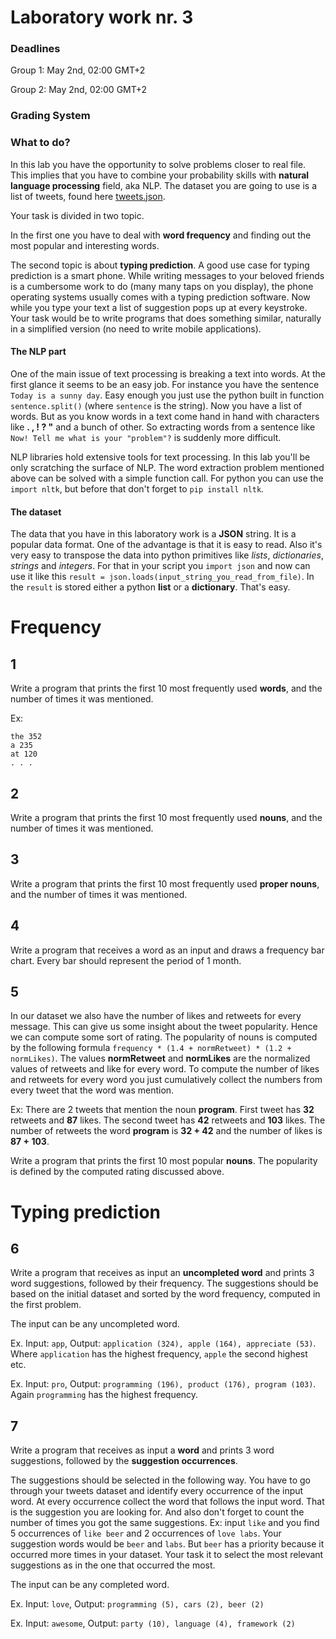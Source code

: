 # Laboratory work nr. 3

### Deadlines
Group 1: May 2nd, 02:00 GMT+2

Group 2: May 2nd, 02:00 GMT+2

### Grading System

### What to do?
In this lab you have the opportunity to solve problems closer to real file. This implies that you have to combine your probability skills with **natural language processing** field, aka NLP. The dataset you are going to use is a list of tweets, found here [tweets.json](https://github.com/sergiu-terman/labs/blob/master/aux/tweets.json).

Your task is divided in two topic.

In the first one you have to deal with **word frequency** and finding out the most popular and interesting words.

The second topic is about **typing prediction**. A good use case for typing prediction is a smart phone. While writing messages to your beloved friends is a cumbersome work to do (many many taps on you display), the phone operating systems usually comes with a typing prediction software. Now while you type your text a list of suggestion pops up at every keystroke. Your task would be to write programs that does something similar, naturally in a simplified version (no need to write mobile applications).

#### The NLP part
One of the main issue of text processing is breaking a text into words. At the first glance it seems to be an easy job. For instance you have the sentence  `Today is a sunny day`. Easy enough you just use the python built in function `sentence.split()` (where `sentence` is the string). Now you have a list of words. But as you know words in a text come hand in hand with characters like **. , ! ? "** and a bunch of other. So extracting words from a sentence like `Now! Tell me what is your "problem"?` is suddenly more difficult.

NLP libraries hold extensive tools for text processing. In this lab you'll be only scratching the surface of NLP. The word extraction problem mentioned above can be solved with a simple function call. For python you can use the `import nltk`, but before that don't forget to `pip install nltk`.

#### The dataset
The data that you have in this laboratory work is a **JSON** string. It is a popular data format. One of the advantage is that it is easy to read. Also it's very easy to transpose the data into python primitives like *lists*, *dictionaries*, *strings* and *integers*. For that in your script you `import json` and now can use it like this `result = json.loads(input_string_you_read_from_file)`. In the `result` is stored either a python **list** or a **dictionary**. That's easy.

# Frequency

## 1
Write a program that prints the first 10 most frequently used **words**, and the number of times it was mentioned.

Ex:
```
the 352
a 235
at 120
. . .
```

## 2
Write a program that prints the first 10 most frequently used **nouns**, and the number of times it was mentioned.

## 3
Write a program that prints the first 10 most frequently used **proper nouns**, and the number of times it was mentioned.

## 4
Write a program that receives a word as an input and draws a frequency bar chart. Every bar should represent the period of 1 month.

## 5
In our dataset we also have the number of likes and retweets for every message. This can give us some insight about the tweet popularity. Hence we can compute some sort of rating. The popularity of nouns is computed by the following formula `frequency * (1.4 + normRetweet) * (1.2 + normLikes)`. The values **normRetweet** and **normLikes** are the normalized values of retweets and like for every word. To compute the number of likes and retweets for every word you just cumulatively collect the numbers from every tweet that the word was mention.

Ex: There are 2 tweets that mention the noun **program**. First tweet has **32** retweets and **87** likes. The second tweet has **42** retweets and **103** likes. The number of retweets the word **program** is **32 + 42** and the number of likes is **87 + 103**.

Write a program that prints the first 10 most popular **nouns**. The popularity is defined by the computed rating discussed above.

# Typing prediction

## 6
Write a program that receives as input an **uncompleted word** and prints 3 word suggestions, followed by their frequency. The suggestions should be based on the initial dataset and sorted by the word frequency, computed in the first problem.

The input can be any uncompleted word.

Ex. Input: `app`, Output: `application (324), apple (164), appreciate (53)`. Where `application` has the highest frequency, `apple` the second highest etc.

Ex. Input: `pro`, Output: `programming (196), product (176), program (103)`. Again `programming` has the highest frequency.

## 7
Write a program that receives as input a **word** and prints 3 word suggestions, followed by the **suggestion occurrences**.


The suggestions should be selected in the following way. You have to go through your tweets dataset and identify every occurrence of the input word. At every occurrence collect the word that follows the input word. That is the suggestion you are looking for. And also don't forget to count the number of times you got the same suggestions. Ex: input `like` and you find 5 occurrences of `like beer` and 2 occurrences of `love labs`. Your suggestion words would be `beer` and `labs`. But `beer` has a priority because it occurred more times in your dataset. Your task it to select the most relevant suggestions as in the one that occurred the most.

The input can be any completed word.

Ex. Input: `love`, Output: `programming (5), cars (2), beer (2)`

Ex. Input: `awesome`, Output: `party (10), language (4), framework (2)`
